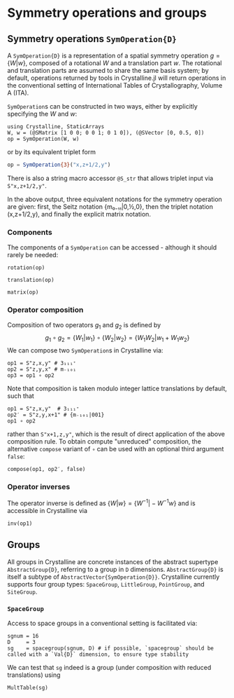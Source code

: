 # Symmetry operations and groups

## Symmetry operations `SymOperation{D}`

A `SymOperation{D}` is a representation of a spatial symmetry operation $g=\{W|w\}$, composed of a rotational $W$ and a translation part $w$.
The rotational and translation parts are assumed to share the same basis system; by default, operations returned by tools in Crystalline.jl will return operations in the conventional setting of International Tables of Crystallography, Volume A (ITA).

`SymOperation`s can be constructed in two ways, either by explicitly specifying the $W$ and $w$:

```@example 1
using Crystalline, StaticArrays
W, w = (@SMatrix [1 0 0; 0 0 1; 0 1 0]), (@SVector [0, 0.5, 0])
op = SymOperation(W, w)
```
or by its equivalent triplet form
```julia
op = SymOperation{3}("x,z+1/2,y")
```
There is also a string macro accessor `@S_str` that allows triplet input via `S"x,z+1/2,y"`.

In the above output, three equivalent notations for the symmetry operation are given: first, the Seitz notation {m₀₋₁₁|0,½,0}, then the triplet notation (x,z+1/2,y), and finally the explicit matrix notation.

### Components
The components of a `SymOperation` can be accessed - although it should rarely be needed:
```@example 1
rotation(op)
```
```@example 1
translation(op)
```
```@example 1
matrix(op)
```

### Operator composition
Composition of two operators $g_1$ and $g_2$ is defined by 
$$
g_1 ∘ g_2 = \{W_1|w_1\}∘\{W_2|w_2\} = \{W_1W_2|w_1 + W_1w_2\}
$$
We can compose two `SymOperation`s in Crystalline via:
```@example
op1 = S"z,x,y" # 3₁₁₁⁺
op2 = S"z,y,x" # m₋₁₀₁
op3 = op1 ∘ op2
```
Note that composition is taken modulo integer lattice translations by default, such that
```@example 2
op1 = S"z,x,y"  # 3₁₁₁⁺
op2′ = S"z,y,x+1" # {m₋₁₀₁|001}
op1 ∘ op2
```
rather than `S"x+1,z,y"`, which is the result of direct application of the above composition rule.
To obtain compute "unreduced" composition, the alternative `compose` variant of `∘` can be used with an optional third argument `false`:
```@example 2
compose(op1, op2′, false)
```

### Operator inverses
The operator inverse is defined as $\{W|w\} = \{W^{-1}|-W^{-1}w\}$ and is accessible in Crystalline via
```@example 2
inv(op1)
```

## Groups
All groups in Crystalline are concrete instances of the abstract supertype `AbstractGroup{D}`, referring to a group in `D` dimensions. `AbstractGroup{D}` is itself a subtype of `AbstractVector{SymOperation{D}}`.
Crystalline currently supports four group types: `SpaceGroup`, `LittleGroup`, `PointGroup`, and `SiteGroup`.

### `SpaceGroup`

Access to space groups in a conventional setting is facilitated via:
```@example 3
sgnum = 16
D     = 3
sg    = spacegroup(sgnum, D) # if possible, `spacegroup` should be called with a `Val{D}` dimension, to ensure type stability
```
We can test that `sg` indeed is a group (under composition with reduced translations) using
```@example 3
MultTable(sg)
```